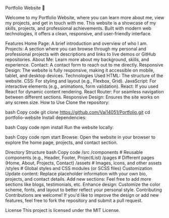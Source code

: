 Portfolio Website 🌟


Welcome to my Portfolio Website, where you can learn more about me, view my projects, and get in touch with me. This website is a showcase of my skills, projects, and professional achievements. Built with modern web technologies, it offers a clean, responsive, and user-friendly interface.

Features
Home Page: A brief introduction and overview of who I am.
Projects: A section where you can browse through my personal and professional projects with descriptions and links to live demos or GitHub repositories.
About Me: Learn more about my background, skills, and experience.
Contact: A contact form to reach out to me directly.
Responsive Design: The website is fully responsive, making it accessible on mobile, tablet, and desktop devices.
Technologies Used
HTML: The structure of the website.
CSS: For styling and layout (e.g., Flexbox, Grid).
JavaScript: For interactive elements (e.g., animations, form validation).
React: If you used React for dynamic content rendering.
React Router: For seamless navigation between different sections.
Responsive Design: Ensures the site works on any screen size.
How to Use
Clone the repository:

bash
Copy code
git clone https://github.com/Vai14051/Portfolio.git
cd portfolio-website
Install dependencies:

bash
Copy code
npm install
Run the website locally:

bash
Copy code
npm start
Browse: Open the website in your browser to explore the home page, projects, and contact section.

Directory Structure
bash
Copy code
/src
  /components      # Reusable components (e.g., Header, Footer, ProjectList)
  /pages           # Different pages (Home, About, Projects, Contact)
  /assets          # Images, icons, and other assets
  /styles          # Global styles and CSS modules (or SCSS files)
Customization
Update content: Replace placeholder information with your own bio, projects, and contact details.
Add new sections: Feel free to add more sections like blogs, testimonials, etc.
Enhance design: Customize the color scheme, fonts, and layout to better reflect your personal style.
Contributing
Contributions are welcome! If you'd like to improve the design or add new features, feel free to fork the repository and submit a pull request.

License
This project is licensed under the MIT License.
